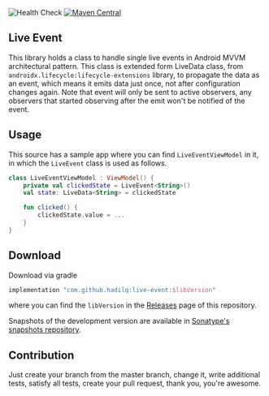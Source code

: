 ![Health Check](https://github.com/hadilq/LiveEvent/workflows/Health%20Check/badge.svg?branch=main)
[![Maven Central](https://maven-badges.herokuapp.com/maven-central/com.github.hadilq.liveevent/liveevent/badge.svg)](https://maven-badges.herokuapp.com/maven-central/com.github.hadilq.liveevent/liveevent)

Live Event
---
This library holds a class to handle single live events in Android MVVM architectural pattern. This class is extended
form LiveData class, from `androidx.lifecycle:lifecycle-extensions` library, to propagate the data as an event,
which means it emits data just once, not after configuration changes again. Note that event will only be sent 
to active observers, any observers that started observing after the emit won't be notified of the event. 

Usage
---
This source has a sample app where you can find `LiveEventViewModel` in it, in which the `LiveEvent` class is used as
follows.
```kotlin
class LiveEventViewModel : ViewModel() {
    private val clickedState = LiveEvent<String>()
    val state: LiveData<String> = clickedState

    fun clicked() {
        clickedState.value = ...
    }
}
```

Download
---
Download via gradle
```groovy
implementation "com.github.hadilq:live-event:$libVersion"
```
where you can find the `libVersion` in the [Releases](https://github.com/hadilq/LiveEvent/releases) page of this repository.

Snapshots of the development version are available in [Sonatype's snapshots repository](https://oss.sonatype.org/content/repositories/snapshots).

Contribution
---
Just create your branch from the master branch, change it, write additional tests, satisfy all tests, create your pull
request, thank you, you're awesome.
